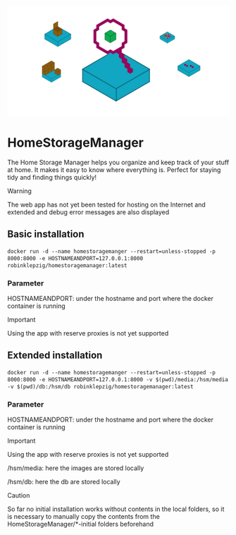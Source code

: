![CoverImage](https://raw.githubusercontent.com/RobinKlepzig/HomeStorageManager/refs/heads/main/misc/cover-image.png)
# HomeStorageManager
The Home Storage Manager helps you organize and keep track of your stuff at home. It makes it easy to know where everything is. Perfect for staying tidy and finding things quickly!

> [!WARNING]  
> The web app has not yet been tested for hosting on the Internet and extended and debug error messages are also displayed

## Basic installation
```
docker run -d --name homestoragemanger --restart=unless-stopped -p 8000:8000 -e HOSTNAMEANDPORT=127.0.0.1:8000 robinklepzig/homestoragemanager:latest
```
### Parameter
HOSTNAMEANDPORT: under the hostname and port where the docker container is running

> [!IMPORTANT]  
> Using the app with reserve proxies is not yet supported

## Extended installation
```
docker run -d --name homestoragemanger --restart=unless-stopped -p 8000:8000 -e HOSTNAMEANDPORT=127.0.0.1:8000 -v $(pwd)/media:/hsm/media -v $(pwd)/db:/hsm/db robinklepzig/homestoragemanager:latest
```

### Parameter
HOSTNAMEANDPORT: under the hostname and port where the docker container is running

> [!IMPORTANT]  
> Using the app with reserve proxies is not yet supported

/hsm/media: here the images are stored locally

/hsm/db: here the db are stored locally

> [!CAUTION]
> So far no initial installation works without contents in the local folders, so it is necessary to manually copy the contents from the HomeStorageManager/*-initial folders beforehand

